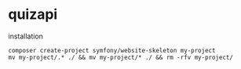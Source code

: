 # quizapi

installation

```
composer create-project symfony/website-skeleton my-project
mv my-project/.* ./ && mv my-project/* ./ && rm -rfv my-project/

```
